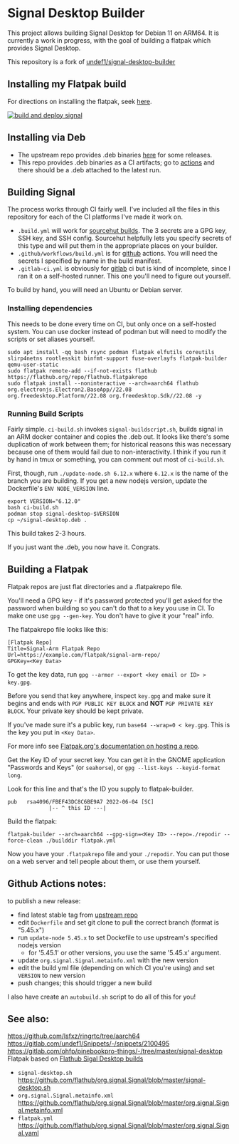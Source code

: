 # Signal Desktop Builder
This project allows building Signal Desktop for Debian 11 on ARM64.
It is currently a work in progress, with the goal of building a flatpak
which provides Signal Desktop.

This repository is a fork of [undef1/signal-desktop-builder](https://gitlab.com/undef1/signal-desktop-builder)

## Installing my Flatpak build

For directions on installing the flatpak, seek [here](https://elagost.com/flatpak).

[![build and deploy signal](https://github.com/adamthiede/signal-desktop-builder/actions/workflows/build.yml/badge.svg)](https://github.com/adamthiede/signal-desktop-builder/actions/workflows/build.yml)

## Installing via Deb

- The upstream repo provides .deb binaries [here](https://gitlab.com/undef1/signal-desktop-builder/-/packages) for some releases.
- This repo provides .deb binaries as a CI artifacts; go to [actions](https://github.com/adamthiede/signal-desktop-builder/actions) and there should be a .deb attached to the latest run.

## Building Signal

The process works through CI fairly well. I've included all the files in this repository for each of the CI platforms I've made it work on.

- `.build.yml` will work for [sourcehut builds](https://builds.sr.ht). The 3 secrets are a GPG key, SSH key, and SSH config. Sourcehut helpfully lets you specify secrets of this type and will put them in the appropriate places on your builder.
- `.github/workflows/build.yml` is for [github](https://github.com) actions. You will need the secrets I specified by name in the build manifest.
- `.gitlab-ci.yml` is obviously for [gitlab](https://gitlab.com) ci but is kind of incomplete, since I ran it on a self-hosted runner. This one you'll need to figure out yourself.

To build by hand, you will need an Ubuntu or Debian server.

### Installing dependencies

This needs to be done every time on CI, but only once on a self-hosted system. You can use docker instead of podman but will need to modify the scripts or set aliases yourself.

```
sudo apt install -qq bash rsync podman flatpak elfutils coreutils slirp4netns rootlesskit binfmt-support fuse-overlayfs flatpak-builder qemu-user-static
sudo flatpak remote-add --if-not-exists flathub https://flathub.org/repo/flathub.flatpakrepo
sudo flatpak install --noninteractive --arch=aarch64 flathub org.electronjs.Electron2.BaseApp//22.08 org.freedesktop.Platform//22.08 org.freedesktop.Sdk//22.08 -y
```

### Running Build Scripts

Fairly simple. `ci-build.sh` invokes `signal-buildscript.sh`, builds signal in an ARM docker container and copies the .deb out. It looks like there's some duplication of work between them; for historical reasons this was necessary because one of them would fail due to non-interactivity. I think if you run it by hand in tmux or something, you can comment out most of `ci-build.sh`.

First, though, run `./update-node.sh 6.12.x` where `6.12.x` is the name of the branch you are building. If you get a new nodejs version, update the Dockerfile's `ENV NODE_VERSION` line.

```
export VERSION="6.12.0"
bash ci-build.sh
podman stop signal-desktop-$VERSION
cp ~/signal-desktop.deb .
```
This build takes 2-3 hours.

If you just want the .deb, you now have it. Congrats.

## Building a Flatpak

Flatpak repos are just flat directories and a .flatpakrepo file.

You'll need a GPG key - if it's password protected you'll get asked for the password when building so you can't do that to a key you use in CI. To make one use `gpg --gen-key`. You don't have to give it your "real" info.

The flatpakrepo file looks like this:

```
[Flatpak Repo]
Title=Signal-Arm Flatpak Repo
Url=https://example.com/flatpak/signal-arm-repo/
GPGKey=<Key Data>
```

To get the key data, run `gpg --armor --export <key email or ID> > key.gpg`. 

Before you send that key anywhere, inspect `key.gpg` and make sure it begins and ends with `PGP PUBLIC KEY BLOCK` and __NOT__ `PGP PRIVATE KEY BLOCK`. Your private key should be kept private.

If you've made sure it's a public key, run `base64 --wrap=0 < key.gpg`. This is the key you put in `<Key Data>`.

For more info see [Flatpak.org's documentation on hosting a repo](https://docs.flatpak.org/en/latest/hosting-a-repository.html).

Get the Key ID of your secret key. You can get it in the GNOME application "Passwords and Keys" (or `seahorse`), or `gpg --list-keys --keyid-format long`.

Look for this line and that's the ID you supply to flatpak-builder.

```
pub   rsa4096/FBEF43DC8C6BE9A7 2022-06-04 [SC]
             |-- ^ this ID ---|
```

Build the flatpak:

```
flatpak-builder --arch=aarch64 --gpg-sign=<Key ID> --repo=./repodir --force-clean ./builddir flatpak.yml
```

Now you have your `.flatpakrepo` file and your `./repodir`. You can put those on a web server and tell people about them, or use them yourself.

## Github Actions notes:

to publish a new release:

- find latest stable tag from [upstream repo](https://github.com/signalapp/Signal-Desktop/releases)
- edit `Dockerfile` and set git clone to pull the correct branch (format is "5.45.x")
- run `update-node 5.45.x` to set Dockefile to use upstream's specified nodejs version
    - for '5.45.1' or other versions, you use the same '5.45.x' argument.
- update `org.signal.Signal.metainfo.xml` with the new version
- edit the build yml file (depending on which CI you're using) and set `VERSION` to new version
- push changes; this should trigger a new build

I also have create an `autobuild.sh` script to do all of this for you!

## See also:
https://github.com/lsfxz/ringrtc/tree/aarch64  
https://gitlab.com/undef1/Snippets/-/snippets/2100495  
https://gitlab.com/ohfp/pinebookpro-things/-/tree/master/signal-desktop  
Flatpak based on [Flathub Sigal Desktop builds](https://github.com/flathub/org.signal.Signal/)
 - `signal-desktop.sh` https://github.com/flathub/org.signal.Signal/blob/master/signal-desktop.sh
 - `org.signal.Signal.metainfo.xml` https://github.com/flathub/org.signal.Signal/blob/master/org.signal.Signal.metainfo.xml
 - `flatpak.yml` https://github.com/flathub/org.signal.Signal/blob/master/org.signal.Signal.yaml
